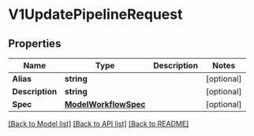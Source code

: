 # V1UpdatePipelineRequest

## Properties

Name | Type | Description | Notes
------------ | ------------- | ------------- | -------------
**Alias** | **string** |  | [optional] 
**Description** | **string** |  | [optional] 
**Spec** | [**ModelWorkflowSpec**](ModelWorkflowSpec.md) |  | [optional] 

[[Back to Model list]](../README.md#documentation-for-models) [[Back to API list]](../README.md#documentation-for-api-endpoints) [[Back to README]](../README.md)


